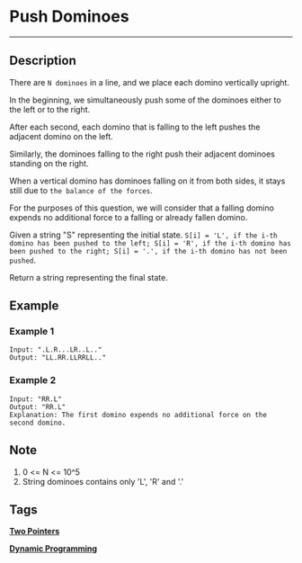# Push Dominoes
-----
## Description
There are ```N dominoes``` in a line, and we place each domino vertically upright.

In the beginning, we simultaneously push some of the dominoes either to the left or to the right.

After each second, each domino that is falling to the left pushes the adjacent domino on the left.

Similarly, the dominoes falling to the right push their adjacent dominoes standing on the right.

When a vertical domino has dominoes falling on it from both sides, it stays still due to ```the balance of the forces```.

For the purposes of this question, we will consider that a falling domino expends no additional force to a falling or already fallen domino.

Given a string "S" representing the initial state. ```S[i] = 'L', if the i-th domino has been pushed to the left; S[i] = 'R', if the i-th domino has been pushed to the right; S[i] = '.', if the i-th domino has not been pushed```.

Return a string representing the final state. 
## Example
### Example 1
```
Input: ".L.R...LR..L.."
Output: "LL.RR.LLRRLL.."
```

### Example 2
```
Input: "RR.L"
Output: "RR.L"
Explanation: The first domino expends no additional force on the second domino.
```

## Note
1. 0 <= N <= 10^5
2. String dominoes contains only 'L', 'R' and '.'

## Tags
**[Two Pointers](https://leetcode.com/tag/two-pointers)**

**[Dynamic Programming](https://leetcode.com/tag/dynamic-programming)**
